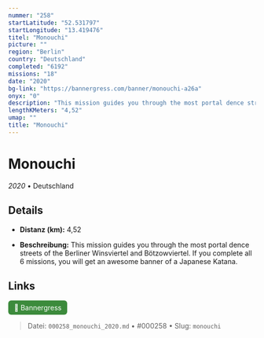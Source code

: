 ```yaml
---
nummer: "258"
startLatitude: "52.531797"
startLongitude: "13.419476"
titel: "Monouchi"
picture: ""
region: "Berlin"
country: "Deutschland"
completed: "6192"
missions: "18"
date: "2020"
bg-link: "https://bannergress.com/banner/monouchi-a26a"
onyx: "0"
description: "This mission guides you through the most portal dence streets of the Berliner Winsviertel and Bötzowviertel. If you complete all 6 missions, you will get an awesome banner of a Japanese Katana."
lengthKMeters: "4,52"
umap: ""
title: "Monouchi"
---
```

# Monouchi

*2020* • Deutschland



## Details
- **Distanz (km):** 4,52



- **Beschreibung:** This mission guides you through the most portal dence streets of the Berliner Winsviertel and Bötzowviertel. If you complete all 6 missions, you will get an awesome banner of a Japanese Katana.


## Links
<div style="margin-top: 0.5em;">
<a href="https://bannergress.com/banner/monouchi-a26a" target="_blank" style="display:inline-block;margin-right:8px;padding:6px 12px;background-color:#3c8b3c;color:white;text-decoration:none;border-radius:6px;">🔗 Bannergress</a>

</div>


> Datei: `000258_monouchi_2020.md` • #000258 • Slug: `monouchi`
